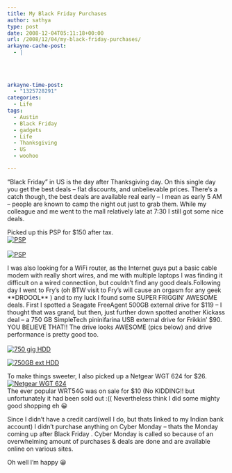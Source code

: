 ```yaml
---
title: My Black Friday Purchases
author: sathya
type: post
date: 2008-12-04T05:11:18+00:00
url: /2008/12/04/my-black-friday-purchases/
arkayne-cache-post:
  - |
    
    
    
    
arkayne-time-post:
  - "1325728291"
categories:
  - Life
tags:
  - Austin
  - Black Friday
  - gadgets
  - Life
  - Thanksgiving
  - US
  - woohoo

---
```

&#8220;Black Friday&#8221; in US is the day after Thanksgiving day. On this single day you get the best deals &#8211; flat discounts, and unbelievable prices. There&#8217;s a catch though, the best deals are available real early &#8211; I mean as early 5 AM &#8211; people are known to camp the night out just to grab them. While my colleague and me went to the mall relatively late at 7:30 I still got some nice deals.

<!--more-->

Picked up this PSP for $150 after tax.  
<a href="http://www.flickr.com/photos/sathyabhat/3070126750/in/set-72157605200758599/" target="_blank"><img src="http://farm4.static.flickr.com/3055/3070126750_5b4f3e5fd2.jpg?v=0" alt="PSP" /></a>  
<a href="http://www.flickr.com/photos/sathyabhat/3070180730/" target="_blank"><br /> <img src="http://farm4.static.flickr.com/3009/3070180730_f7d1a832b9.jpg?v=0" alt="PSP" /></a>

I was also looking for a WiFi router, as the Internet guys put a basic cable modem with really short wires, and me with multiple laptops I was finding it difficult on a wired connectiion, but couldn&#8217;t find any good deals.Following day I went to Fry&#8217;s (oh BTW visit to Fry&#8217;s will cause an orgasm for any geek \*\*DROOOL\*\* ) and to my luck I found some SUPER FRIGGIN&#8217; AWESOME deals. First I spotted a Seagate FreeAgent 500GB external drive for $119 &#8211; I thought that was grand, but then, just further down spotted another Kickass deal &#8211; a 750 GB SimpleTech pininifarina USB external drive for Frikkin&#8217; $90. YOU BELIEVE THAT!! The drive looks AWESOME (pics below) and drive performance is pretty good too.  
<a href="http://www.flickr.com/photos/sathyabhat/3069315125/in/set-72157605200758599/" target="_blank"><br /> <img src="http://farm4.static.flickr.com/3227/3069315125_6265ff2cc3.jpg?v=0" alt="750 gig HDD" /></a>

<a href="http://www.flickr.com/photos/sathyabhat/3070140782/in/set-72157605200758599/" target="_blank"><img src="http://farm4.static.flickr.com/3190/3070140782_efcd66b9f8.jpg?v=0" alt="750GB ext HDD" /></a>

To make things sweeter, I also picked up a Netgear WGT 624 for $26.  
<a href="http://www.flickr.com/photos/sathyabhat/3069348789/" target="_blank"><img src="http://farm4.static.flickr.com/3212/3069348789_3a50f0290a.jpg?v=0" alt="Netgear WGT 624" /></a>  
The ever popular WRT54G was on sale for $10 (No KIDDING!! but unfortunately it had been sold out :(( Nevertheless think I did some mighty good shopping eh 😀

Since I didn&#8217;t have a credit card(well I do, but thats linked to my Indian bank account) I didn&#8217;t purchase anything on Cyber Monday &#8211; thats the Monday coming up after Black Friday . Cyber Monday is called so because of an overwhelming amount of purchases & deals are done and are available online on various sites.

Oh well I&#8217;m happy 😀
